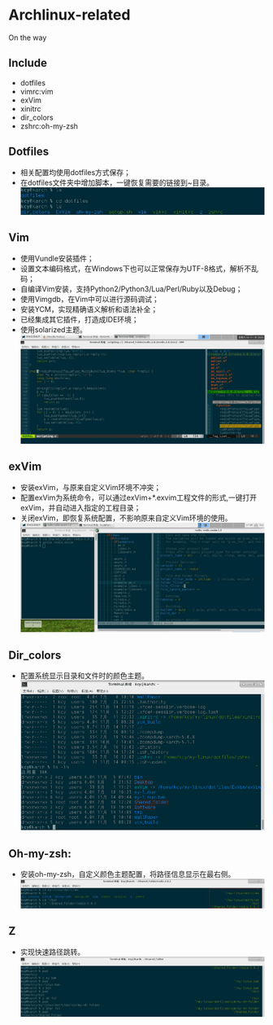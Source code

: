 # Archlinux-related
On the way

## Include
* dotfiles
* vimrc:vim
* exVim
* xinitrc
* dir_colors
* zshrc:oh-my-zsh

## Dotfiles
* 相关配置均使用dotfiles方式保存；
* 在dotfiles文件夹中增加脚本，一键恢复需要的链接到~目录。
![Dotfiles](README/dotfiles1.jpg)

## Vim
* 使用Vundle安装插件；
* 设置文本编码格式，在Windows下也可以正常保存为UTF-8格式，解析不乱码；
* 自编译Vim安装，支持Python2/Python3/Lua/Perl/Ruby以及Debug；
* 使用Vimgdb，在Vim中可以进行源码调试；
* 安装YCM，实现精确语义解析和语法补全；
* 已经集成其它插件，打造成IDE环境；
* 使用solarized主题。
![VIM IDE](README/VIM%20IDE1.jpg)

## exVim
* 安装exVim，与原来自定义Vim环境不冲突；
* 配置exVim为系统命令，可以通过exVim+*.exvim工程文件的形式,一键打开exVim，并自动进入指定的工程目录；
* 关闭exVim，即恢复系统配置，不影响原来自定义Vim环境的使用。
![exVim IDE](README/exVim1.jpg)

## Dir_colors
* 配置系统显示目录和文件时的颜色主题。
![Dir_colors](README/dir_colors2.jpg)

## Oh-my-zsh:
* 安装oh-my-zsh，自定义颜色主题配置，将路径信息显示在最右侧。
![Oh-my-zsh](README/oh-my-zsh1.jpg)

## Z
* 实现快速路径跳转。
![Z](README/Z1.jpg)
